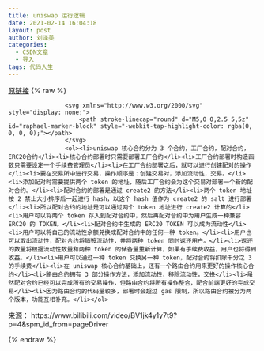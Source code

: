 ```yaml
---
title: uniswap 运行逻辑
date: 2021-02-14 16:04:18
layout: post
author: 刘泽美
categories:
  - CSDN文章
  - 导入
tags: 代码人生
---
```


[原链接](https://blog.csdn.net/weixin_41884153/article/details/113808506)
{% raw %}

                    <svg xmlns="http://www.w3.org/2000/svg" style="display: none;">
                        <path stroke-linecap="round" d="M5,0 0,2.5 5,5z" id="raphael-marker-block" style="-webkit-tap-highlight-color: rgba(0, 0, 0, 0);"></path>
                    </svg>
                    <ol><li>uniswap 核心合约分为 3 个合约，工厂合约，配对合约，ERC20合约</li><li>核心合约部署时只需要部署工厂合约</li><li>工厂合约部署时构造函数只需要设定一个手续费管理员</li><li>在工厂合约部署之后，就可以进行创建配对的操作</li><li>要在交易所中进行交易，操作顺序是：创建交易对，添加流动性，交易。</li><li>添加配对时需要提供两个 token 的地址，随后工厂合约会为这个交易对部署一个新的配对合约。</li><li>配对合约的部署是通过 create2 的方法</li><li>两个 token 地址按 2 禁止大小排序后一起进行 hash，以这个 hash 值作为 create2 的 salt 进行部署</li><li>所以配对合约的地址是可以通过两个 token 地址进行 create2 计算的</li><li>用户可以将两个 token 存入到配对合约中，然后再配对合约中为用户生成一种兼容 ERC20 的 TOKEN。</li><li>配对合约中生成的 ERC20 TOKEN 可以成为流动性</li><li>用户可以将自己的流动性余额兑换成配对合约中的任何一种 token。</li><li>用户也可以取出流动性，配对合约将销毁流动性，并将两种 token 同时返还用户。</li><li>返还的数量将根据流动性数量和两种 token 的储备量重新计算，如果有手续费收益，用户也将得到收益。</li><li>用户可以通过一种 token 交换另一种 token，配对合约将扣除千分之 3 的手续费</li><li>在 uniswap 核心合约基础上，还有一个路由合约用来更好的操作核心合约</li><li>路由合约拥有 3 部分操作方法，添加流动性，移除流动性，交换</li><li>虽然配对合约已经可以完成所有的交易操作，但路由合约将所有操作整合，配合前端更好的完成交易</li><li>因为路由合约的代码量较多，部署时会超过 gas 限制，所以路由合约被分为两个版本，功能互相补充。</li></ol> 
<p>来源： https://www.bilibili.com/video/BV1jk4y1y7t9?p=4&amp;spm_id_from=pageDriver</p>
                
{% endraw %}
